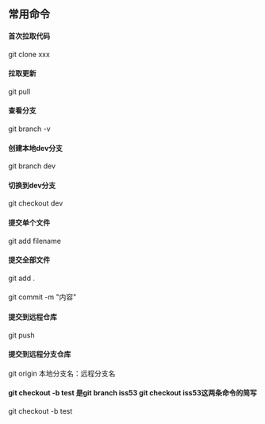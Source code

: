 
## 常用命令

#### 首次拉取代码
git clone xxx

#### 拉取更新
git pull 

#### 查看分支
git branch -v

#### 创建本地dev分支
git branch dev

#### 切换到dev分支
git checkout dev

#### 提交单个文件
git add filename

#### 提交全部文件
git add .

#### 
git commit -m "内容"

#### 提交到远程仓库
git push

#### 提交到远程分支仓库
git origin 本地分支名：远程分支名

#### git checkout -b test 是git branch iss53 git checkout iss53这两条命令的简写
git checkout -b test



